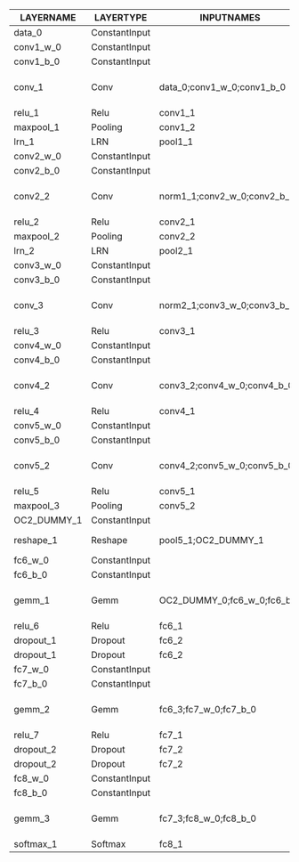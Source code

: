 |  LAYERNAME  |   LAYERTYPE   |         INPUTNAMES          |    OUTPUTNAMES    |             INPUTSHAPES             |  OUTPUTSHAPES   |
|-------------|---------------|-----------------------------|-------------------|-------------------------------------|-----------------|
| data_0      | ConstantInput |                             |                   | [[1,3,224,224]]                     | [[1,3,224,224]] |
| conv1_w_0   | ConstantInput |                             |                   | [[96,3,11,11]]                      | [[96,3,11,11]]  |
| conv1_b_0   | ConstantInput |                             |                   | [[96]]                              | [[96]]          |
| conv_1      | Conv          | data_0;conv1_w_0;conv1_b_0  | conv1_1           | [[1,3,224,224],[96,3,11,11],[96]]   | [[1,96,54,54]]  |
| relu_1      | Relu          | conv1_1                     | conv1_2           | [[1,96,54,54]]                      | [[1,96,54,54]]  |
| maxpool_1   | Pooling       | conv1_2                     | pool1_1           | [[1,96,54,54]]                      | [[1,96,27,27]]  |
| lrn_1       | LRN           | pool1_1                     | norm1_1           | [[1,96,27,27]]                      | [[1,96,27,27]]  |
| conv2_w_0   | ConstantInput |                             |                   | [[256,48,5,5]]                      | [[256,48,5,5]]  |
| conv2_b_0   | ConstantInput |                             |                   | [[256]]                             | [[256]]         |
| conv2_2     | Conv          | norm1_1;conv2_w_0;conv2_b_0 | conv2_1           | [[1,96,27,27],[256,48,5,5],[256]]   | [[1,256,27,27]] |
| relu_2      | Relu          | conv2_1                     | conv2_2           | [[1,256,27,27]]                     | [[1,256,27,27]] |
| maxpool_2   | Pooling       | conv2_2                     | pool2_1           | [[1,256,27,27]]                     | [[1,256,13,13]] |
| lrn_2       | LRN           | pool2_1                     | norm2_1           | [[1,256,13,13]]                     | [[1,256,13,13]] |
| conv3_w_0   | ConstantInput |                             |                   | [[384,256,3,3]]                     | [[384,256,3,3]] |
| conv3_b_0   | ConstantInput |                             |                   | [[384]]                             | [[384]]         |
| conv_3      | Conv          | norm2_1;conv3_w_0;conv3_b_0 | conv3_1           | [[1,256,13,13],[384,256,3,3],[384]] | [[1,384,13,13]] |
| relu_3      | Relu          | conv3_1                     | conv3_2           | [[1,384,13,13]]                     | [[1,384,13,13]] |
| conv4_w_0   | ConstantInput |                             |                   | [[384,192,3,3]]                     | [[384,192,3,3]] |
| conv4_b_0   | ConstantInput |                             |                   | [[384]]                             | [[384]]         |
| conv4_2     | Conv          | conv3_2;conv4_w_0;conv4_b_0 | conv4_1           | [[1,384,13,13],[384,192,3,3],[384]] | [[1,384,13,13]] |
| relu_4      | Relu          | conv4_1                     | conv4_2           | [[1,384,13,13]]                     | [[1,384,13,13]] |
| conv5_w_0   | ConstantInput |                             |                   | [[256,192,3,3]]                     | [[256,192,3,3]] |
| conv5_b_0   | ConstantInput |                             |                   | [[256]]                             | [[256]]         |
| conv5_2     | Conv          | conv4_2;conv5_w_0;conv5_b_0 | conv5_1           | [[1,384,13,13],[256,192,3,3],[256]] | [[1,256,13,13]] |
| relu_5      | Relu          | conv5_1                     | conv5_2           | [[1,256,13,13]]                     | [[1,256,13,13]] |
| maxpool_3   | Pooling       | conv5_2                     | pool5_1           | [[1,256,13,13]]                     | [[1,256,6,6]]   |
| OC2_DUMMY_1 | ConstantInput |                             |                   | [[1,9216]]                          | [[1,9216]]      |
| reshape_1   | Reshape       | pool5_1;OC2_DUMMY_1         | OC2_DUMMY_0       | [[1,256,6,6],[1,9216]]              | [[1,9216]]      |
| fc6_w_0     | ConstantInput |                             |                   | [[4096,9216]]                       | [[4096,9216]]   |
| fc6_b_0     | ConstantInput |                             |                   | [[4096]]                            | [[4096]]        |
| gemm_1      | Gemm          | OC2_DUMMY_0;fc6_w_0;fc6_b_0 | fc6_1             | [[1,9216],[4096,9216],[4096]]       | [[1,4096]]      |
| relu_6      | Relu          | fc6_1                       | fc6_2             | [[1,4096]]                          | [[1,4096]]      |
| dropout_1   | Dropout       | fc6_2                       | fc6_3;_fc6_mask_1 | [[1,4096]]                          | [[1,4096]]      |
| dropout_1   | Dropout       | fc6_2                       | fc6_3;_fc6_mask_1 | [[1,4096]]                          | [[1,4096]]      |
| fc7_w_0     | ConstantInput |                             |                   | [[4096,4096]]                       | [[4096,4096]]   |
| fc7_b_0     | ConstantInput |                             |                   | [[4096]]                            | [[4096]]        |
| gemm_2      | Gemm          | fc6_3;fc7_w_0;fc7_b_0       | fc7_1             | [[1,4096],[4096,4096],[4096]]       | [[1,4096]]      |
| relu_7      | Relu          | fc7_1                       | fc7_2             | [[1,4096]]                          | [[1,4096]]      |
| dropout_2   | Dropout       | fc7_2                       | fc7_3;_fc7_mask_1 | [[1,4096]]                          | [[1,4096]]      |
| dropout_2   | Dropout       | fc7_2                       | fc7_3;_fc7_mask_1 | [[1,4096]]                          | [[1,4096]]      |
| fc8_w_0     | ConstantInput |                             |                   | [[1000,4096]]                       | [[1000,4096]]   |
| fc8_b_0     | ConstantInput |                             |                   | [[1000]]                            | [[1000]]        |
| gemm_3      | Gemm          | fc7_3;fc8_w_0;fc8_b_0       | fc8_1             | [[1,4096],[1000,4096],[1000]]       | [[1,1000]]      |
| softmax_1   | Softmax       | fc8_1                       | prob_1            | [[1,1000]]                          | [[1,1000]]      |
